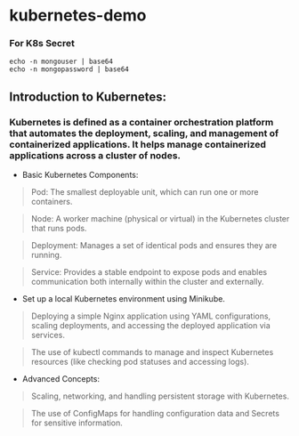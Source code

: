 # kubernetes-demo

### For K8s Secret

```
echo -n mongouser | base64
echo -n mongopassword | base64
```

## Introduction to Kubernetes:

### Kubernetes is defined as a container orchestration platform that automates the deployment, scaling, and management of containerized applications. It helps manage containerized applications across a cluster of nodes.

- Basic Kubernetes Components:

> Pod: The smallest deployable unit, which can run one or more containers.

> Node: A worker machine (physical or virtual) in the Kubernetes cluster that runs pods.

> Deployment: Manages a set of identical pods and ensures they are running.

> Service: Provides a stable endpoint to expose pods and enables communication both internally within the cluster and externally.

- Set up a local Kubernetes environment using Minikube.

> Deploying a simple Nginx application using YAML configurations, scaling deployments, and accessing the deployed application via services.

> The use of kubectl commands to manage and inspect Kubernetes resources (like checking pod statuses and accessing logs).

- Advanced Concepts:

> Scaling, networking, and handling persistent storage with Kubernetes.

> The use of ConfigMaps for handling configuration data and Secrets for sensitive information.
